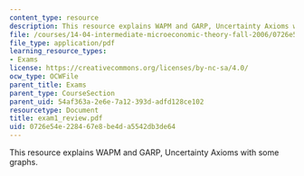 ```yaml
---
content_type: resource
description: This resource explains WAPM and GARP, Uncertainty Axioms with some graphs.
file: /courses/14-04-intermediate-microeconomic-theory-fall-2006/0726e54e228467e8be4da5542db3de64_exam1_review.pdf
file_type: application/pdf
learning_resource_types:
- Exams
license: https://creativecommons.org/licenses/by-nc-sa/4.0/
ocw_type: OCWFile
parent_title: Exams
parent_type: CourseSection
parent_uid: 54af363a-2e6e-7a12-393d-adfd128ce102
resourcetype: Document
title: exam1_review.pdf
uid: 0726e54e-2284-67e8-be4d-a5542db3de64
---
```

This resource explains WAPM and GARP, Uncertainty Axioms with some graphs.